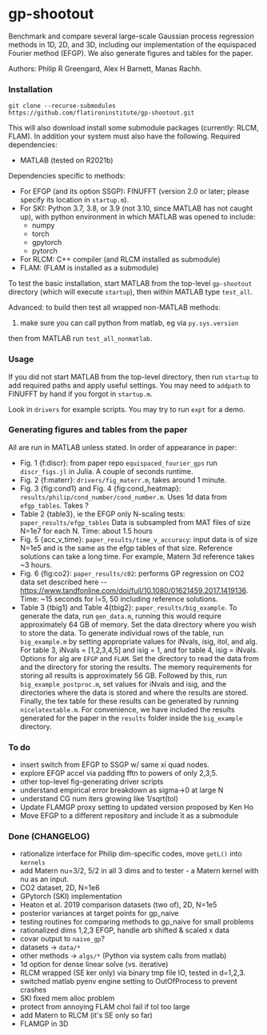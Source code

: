 # gp-shootout

Benchmark and compare several large-scale Gaussian process regression methods in 1D, 2D, and 3D,
including our implementation of the equispaced Fourier method (EFGP).
We also generate figures and tables for the paper.

Authors: Philip R Greengard, Alex H Barnett, Manas Rachh.


### Installation

`git clone --recurse-submodules https://github.com/flatironinstitute/gp-shootout.git`

This will also download install some submodule packages (currently: RLCM, FLAM).
In addition your system must also have the following.
Required dependencies:

* MATLAB (tested on R2021b)

Dependencies specific to methods:

* For EFGP (and its option SSGP): FINUFFT (version 2.0 or later; please specify its location in `startup.m`).
* For SKI: Python 3.7, 3.8, or 3.9 (not 3.10, since MATLAB has not caught up), with
python environment in which MATLAB was opened to include:
   - numpy
   - torch
   - gpytorch
   - pytorch
* For RLCM: C++ compiler (and RLCM installed as submodule)
* FLAM: (FLAM is installed as a submodule)

To test the basic installation, start MATLAB from the top-level `gp-shootout`
directory (which will execute `startup`), then within MATLAB type `test_all`.

Advanced: to build then test all wrapped non-MATLAB methods:

1) make sure you can call python from matlab, eg via `py.sys.version`

then from MATLAB run `test_all_nonmatlab`.



### Usage

If you did not start MATLAB from the top-level directory, then run `startup` to add required paths and apply useful settings. You may need to `addpath` to FINUFFT by hand if you forgot in `startup.m`.

Look in `drivers` for example scripts. You may try to run `expt` for a demo.


### Generating figures and tables from the paper

All are run in MATLAB unless stated.
In order of appearance in paper:

* Fig. 1 {f:discr}: from paper repo `equispaced_fourier_gps` run `discr_figs.jl` in Julia. A couple of seconds runtime.
* Fig. 2 {f:materr}: `drivers/fig_materr.m`, takes around 1 minute.
* Fig. 3 {fig:cond1} and Fig. 4 {fig:cond_heatmap}: `results/philip/cond_number/cond_number.m`. Uses 1d data from `efgp_tables`. Takes ?
* Table 2 {table3}, ie the EFGP only N-scaling tests: `paper_results/efgp_tables` Data is subsampled from MAT files of size N=1e7 for each N. Time: about 1.5 hours
* Fig. 5 {acc_v_time}: `paper_results/time_v_accuracy`: input data is of size N=1e5 and is the same as the efgp tables of that size. Reference solutions can take a long time. For example, Matern 3d reference takes ~3 hours. 
* Fig. 6 {fig:co2}: `paper_results/c02`: performs GP regression on CO2 data set described here -- https://www.tandfonline.com/doi/full/10.1080/01621459.2017.1419136. Time: ~15 seconds for l=5, 50 including reference solutions. 
* Table 3 {tbig1} and Table 4{tbig2}:  `paper_results/big_example`. To generate the data, run `gen_data.m`, running this would require approximately 64 GB of memory. Set the data directory where you wish to store the data. To generate individual rows of the table, run `big_example.m` by setting appropriate values for iNvals, isig, itol, and alg. For table 3, iNvals = [1,2,3,4,5] and isig = 1, and for table 4, isig = iNvals. Options for alg are `EFGP` and `FLAM`. Set the directory to read the data from and the directory for storing the results. The memory requirements for storing all results
is approximately 56 GB. Followed by this, run `big_example_postproc.m`, set values for iNvals and
isig, and the directories where the data is stored and where the results are stored. Finally, the tex table for these results can be generated by running `nicelatextable.m`. For convenience, 
we have included the results generated for the paper in the `results` folder inside the `big_example` 
directory.


### To do

* insert switch from EFGP to SSGP w/ same xi quad nodes.
* explore EFGP accel via padding fftn to powers of only 2,3,5.
* other top-level fig-generating driver scripts
* understand empirical error breakdown as sigma->0 at large N
* understand CG num iters growing like 1/sqrt(tol)
* Update FLAMGP proxy setting to updated version proposed by Ken Ho
* Move EFGP to a different repository and include it as a submodule


### Done (CHANGELOG)

* rationalize interface for Philip dim-specific codes, move `getL()` into `kernels`
* add Matern nu=3/2, 5/2 in all 3 dims and to tester - a Matern kernel with nu as an input.
* CO2 dataset, 2D, N=1e6
* GPytorch (SKI) implementation
* Heaton et al. 2019 comparison datasets (two of), 2D, N=1e5
* posterior variances at target points for gp_naive
* testing routines for comparing methods to gp_naive for small problems
* rationalized dims 1,2,3 EFGP, handle arb shifted & scaled x data
* covar output to `naive_gp`?
* datasets -> `data/*`
* other methods -> `algs/*` (Python via system calls from matlab)
* 1d option for dense linear solve (vs. iterative)
* RLCM wrapped (SE ker only) via binary tmp file IO, tested in d=1,2,3.
* switched matlab pyenv engine setting to OutOfProcess to prevent crashes
* SKI fixed mem alloc problem
* protect from annoying FLAM chol fail if tol too large
* add Matern to RLCM (it's SE only so far)
* FLAMGP in 3D
